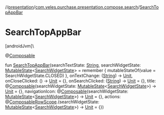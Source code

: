 //[presentation](../../index.md)/[com.veles.purchase.presentation.compose.search](index.md)/[SearchTopAppBar](-search-top-app-bar.md)

# SearchTopAppBar

[androidJvm]\

@[Composable](https://developer.android.com/reference/kotlin/androidx/compose/runtime/Composable.html)

fun [SearchTopAppBar](-search-top-app-bar.md)(searchTextState: [String](https://kotlinlang.org/api/latest/jvm/stdlib/kotlin/-string/index.html), searchWidgetState: [MutableState](https://developer.android.com/reference/kotlin/androidx/compose/runtime/MutableState.html)&lt;[SearchWidgetState](-search-widget-state/index.md)&gt; = remember { mutableStateOf(value = SearchWidgetState.CLOSED) }, onTextChange: ([String](https://kotlinlang.org/api/latest/jvm/stdlib/kotlin/-string/index.html)) -&gt; [Unit](https://kotlinlang.org/api/latest/jvm/stdlib/kotlin/-unit/index.html), onCloseClicked: () -&gt; [Unit](https://kotlinlang.org/api/latest/jvm/stdlib/kotlin/-unit/index.html) = {}, onSearchClicked: ([String](https://kotlinlang.org/api/latest/jvm/stdlib/kotlin/-string/index.html)) -&gt; [Unit](https://kotlinlang.org/api/latest/jvm/stdlib/kotlin/-unit/index.html) = {}, title: @[Composable](https://developer.android.com/reference/kotlin/androidx/compose/runtime/Composable.html)(searchWidgetState: [MutableState](https://developer.android.com/reference/kotlin/androidx/compose/runtime/MutableState.html)&lt;[SearchWidgetState](-search-widget-state/index.md)&gt;) -&gt; [Unit](https://kotlinlang.org/api/latest/jvm/stdlib/kotlin/-unit/index.html) = {}, navigationIcon: @[Composable](https://developer.android.com/reference/kotlin/androidx/compose/runtime/Composable.html)(searchWidgetState: [MutableState](https://developer.android.com/reference/kotlin/androidx/compose/runtime/MutableState.html)&lt;[SearchWidgetState](-search-widget-state/index.md)&gt;) -&gt; [Unit](https://kotlinlang.org/api/latest/jvm/stdlib/kotlin/-unit/index.html) = {}, actions: @[Composable](https://developer.android.com/reference/kotlin/androidx/compose/runtime/Composable.html)[RowScope](https://developer.android.com/reference/kotlin/androidx/compose/foundation/layout/RowScope.html).(searchWidgetState: [MutableState](https://developer.android.com/reference/kotlin/androidx/compose/runtime/MutableState.html)&lt;[SearchWidgetState](-search-widget-state/index.md)&gt;) -&gt; [Unit](https://kotlinlang.org/api/latest/jvm/stdlib/kotlin/-unit/index.html) = {})
